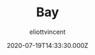 ---
title: Bay
github: https://github.com/eliottvincent/bay
demo: https://eliottvincent.github.io/bay/
author: eliottvincent
date: 2020-07-19T14:33:30.000Z
ssg:
  - Jekyll
cms:
  - Markdown
category:
  - Portfolio
  - Blog
description: Bay is a simple theme for Jekyll.
draft: true
publish_date: '2019-10-24T08:21:45Z'
update_date: '2022-10-19T07:50:13Z'
github_star: 101
github_fork: 271
---
